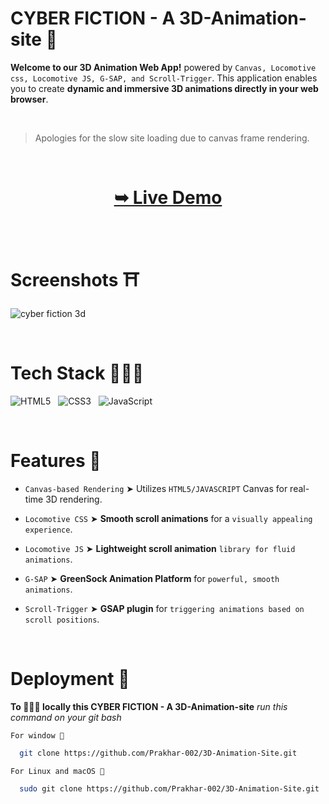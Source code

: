 
# **CYBER FICTION** - A 3D-Animation-site 🍥

**Welcome to our 3D Animation Web App!** powered by `Canvas, Locomotive css, Locomotive JS, G-SAP, and Scroll-Trigger`. This application enables you to create **dynamic and immersive 3D animations directly in your web browser**.

</br>

> Apologies for the slow site loading due to canvas frame rendering.

</br>

<h1 align="center"> 

<a href="https://3d-animation-site.netlify.app/"><strong> ➥ Live Demo</strong></a>
</h1>
<br/>


# Screenshots ⛩️

![cyber fiction 3d](https://github.com/Prakhar-002/3D-Animation-Site/assets/136890202/422bc966-06cb-43ce-9e5c-146da6536309)

</br>


# Tech Stack 👨🏻‍💻

![HTML5](https://img.shields.io/badge/html5-%23E34F26.svg?style=for-the-badge&logo=html5&logoColor=white) &nbsp; ![CSS3](https://img.shields.io/badge/css3-%231572B6.svg?style=for-the-badge&logo=css3&logoColor=white) &nbsp; ![JavaScript](https://img.shields.io/badge/javascript-%23323330.svg?style=for-the-badge&logo=javascript&logoColor=%23F7DF1E)

</br>

# Features 💎
- `Canvas-based Rendering` ➤ Utilizes `HTML5/JAVASCRIPT` Canvas for real-time 3D rendering.

- `Locomotive CSS` ➤ **Smooth scroll animations** for a `visually appealing experience`.

- `Locomotive JS` ➤  **Lightweight scroll animation** `library for fluid animations`.

- `G-SAP` ➤ **GreenSock Animation Platform** for `powerful, smooth animations`.

- `Scroll-Trigger` ➤ **GSAP plugin** for `triggering animations based on scroll positions`.

</br>

# Deployment 🚀

**To 🏃🏻‍♂️ locally this CYBER FICTION - A 3D-Animation-site** *run this command on your git bash*


`For window 🍃`
```bash
  git clone https://github.com/Prakhar-002/3D-Animation-Site.git
```

`For Linux and macOS 🌿`
```bash
  sudo git clone https://github.com/Prakhar-002/3D-Animation-Site.git
```
